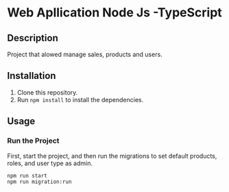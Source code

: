 # Web Apllication Node Js -TypeScript

## Description
Project that alowed manage sales, products and users.

## Installation
1. Clone this repository.
2. Run `npm install` to install the dependencies.

## Usage
### Run the Project
First, start the project, and then run the migrations to set default products, roles, and user type as admin.
```bash
npm run start
npm run migration:run
